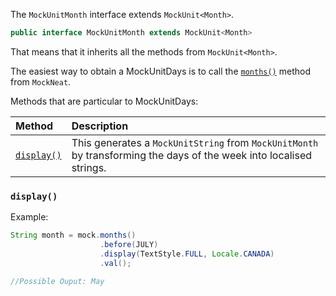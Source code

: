 The `MockUnitMonth` interface extends `MockUnit<Month>`.

```java
public interface MockUnitMonth extends MockUnit<Month>
```

That means that it inherits all the methods from `MockUnit<Month>`.

The easiest way to obtain a MockUnitDays is to call the [`months()`](MockNeat#months) method from `MockNeat`.

Methods that are particular to MockUnitDays:


| Method | Description |
|:-------|:------------|
| [`display()`](#display) | This generates a `MockUnitString` from `MockUnitMonth` by transforming the days of the week into localised strings. |

### `display()`

Example:

```java
String month = mock.months()
                    .before(JULY)
                    .display(TextStyle.FULL, Locale.CANADA)
                    .val();

//Possible Ouput: May
```